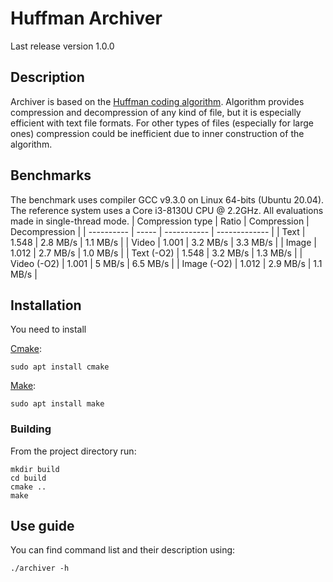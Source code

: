 # Huffman Archiver

Last release version 1.0.0


## Description

Archiver is based on the [Huffman coding algorithm](https://en.wikipedia.org/wiki/Huffman_coding).
Algorithm provides compression and decompression of any kind of file,
but it is especially efficient with text file formats. For other types of
files (especially for large ones) compression could be inefficient
due to inner construction of the algorithm.

## Benchmarks

The benchmark uses compiler GCC v9.3.0 on Linux 64-bits (Ubuntu 20.04). The reference system uses a Core i3-8130U CPU @ 2.2GHz. All evaluations made in single-thread mode.
|  Compression type     | Ratio   | Compression | Decompression |
|  ----------           | -----   | ----------- | ------------- |
|  Text                 |  1.548  |   2.8 MB/s  |    1.1 MB/s   |
|  Video                |  1.001  |   3.2 MB/s  |    3.3 MB/s   |
|  Image                |  1.012  |   2.7 MB/s  |    1.0 MB/s   |
|  Text       (-O2)     |  1.548  |   3.2 MB/s  |    1.3 MB/s   |
|  Video      (-O2)     |  1.001  |     5 MB/s  |    6.5 MB/s   |
|  Image      (-O2)     |  1.012  |   2.9 MB/s  |    1.1 MB/s   |

## Installation

You need to install

[Cmake](https://en.wikipedia.org/wiki/CMake):
```
sudo apt install cmake
```

[Make](https://en.wikipedia.org/wiki/Make_(software)):
```
sudo apt install make
```

### Building
From the project directory run:
```
mkdir build
cd build
cmake ..
make
```

## Use guide
You can find command list and their description using:
```
./archiver -h
```
